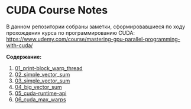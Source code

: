 # CUDA Course Notes

В данном репозитории собраны заметки, сформировавшиеся по ходу прохождения курса по программированию CUDA: https://www.udemy.com/course/mastering-gpu-parallel-programming-with-cuda/

**Содержание:**
1. [01_print-block_warp_thread](01_print-block_warp_thread/README.md)
1. [02_simple_vector_sum](02_simple_vector_sum/README.md)
1. [03_simple_vector_sum](03_simple_vector_sum/README.md)
1. [04_big_vector_sum](04_big_vector_sum/README.md)
1. [05_cuda-runtime-api](05_cuda-runtime-api/README.md)
1. [06_cuda_max_warps](06_cuda_max_warps/README.md)